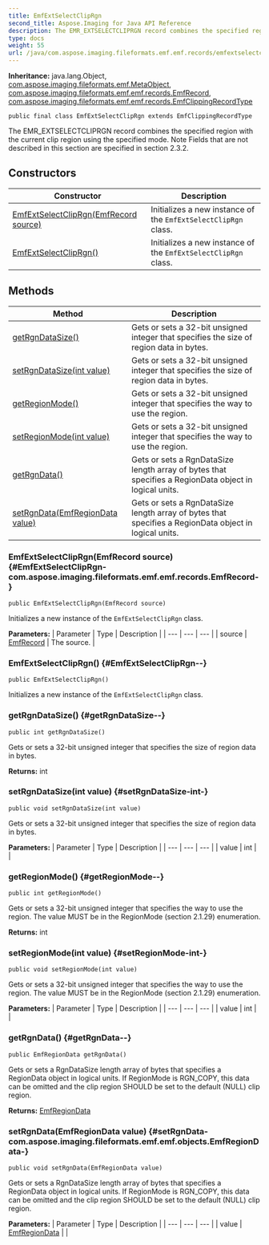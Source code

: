 ```yaml
---
title: EmfExtSelectClipRgn
second_title: Aspose.Imaging for Java API Reference
description: The EMR_EXTSELECTCLIPRGN record combines the specified region with the current clip region using the specified mode.
type: docs
weight: 55
url: /java/com.aspose.imaging.fileformats.emf.emf.records/emfextselectcliprgn/
---
```

**Inheritance:**
java.lang.Object, [com.aspose.imaging.fileformats.emf.MetaObject](../../com.aspose.imaging.fileformats.emf/metaobject), [com.aspose.imaging.fileformats.emf.emf.records.EmfRecord](../../com.aspose.imaging.fileformats.emf.emf.records/emfrecord), [com.aspose.imaging.fileformats.emf.emf.records.EmfClippingRecordType](../../com.aspose.imaging.fileformats.emf.emf.records/emfclippingrecordtype)
```
public final class EmfExtSelectClipRgn extends EmfClippingRecordType
```

The EMR\_EXTSELECTCLIPRGN record combines the specified region with the current clip region using the specified mode. Note Fields that are not described in this section are specified in section 2.3.2.
## Constructors

| Constructor | Description |
| --- | --- |
| [EmfExtSelectClipRgn(EmfRecord source)](#EmfExtSelectClipRgn-com.aspose.imaging.fileformats.emf.emf.records.EmfRecord-) | Initializes a new instance of the `EmfExtSelectClipRgn` class. |
| [EmfExtSelectClipRgn()](#EmfExtSelectClipRgn--) | Initializes a new instance of the `EmfExtSelectClipRgn` class. |
## Methods

| Method | Description |
| --- | --- |
| [getRgnDataSize()](#getRgnDataSize--) | Gets or sets a 32-bit unsigned integer that specifies the size of region data in bytes. |
| [setRgnDataSize(int value)](#setRgnDataSize-int-) | Gets or sets a 32-bit unsigned integer that specifies the size of region data in bytes. |
| [getRegionMode()](#getRegionMode--) | Gets or sets a 32-bit unsigned integer that specifies the way to use the region. |
| [setRegionMode(int value)](#setRegionMode-int-) | Gets or sets a 32-bit unsigned integer that specifies the way to use the region. |
| [getRgnData()](#getRgnData--) | Gets or sets a RgnDataSize length array of bytes that specifies a RegionData object in logical units. |
| [setRgnData(EmfRegionData value)](#setRgnData-com.aspose.imaging.fileformats.emf.emf.objects.EmfRegionData-) | Gets or sets a RgnDataSize length array of bytes that specifies a RegionData object in logical units. |
### EmfExtSelectClipRgn(EmfRecord source) {#EmfExtSelectClipRgn-com.aspose.imaging.fileformats.emf.emf.records.EmfRecord-}
```
public EmfExtSelectClipRgn(EmfRecord source)
```


Initializes a new instance of the `EmfExtSelectClipRgn` class.

**Parameters:**
| Parameter | Type | Description |
| --- | --- | --- |
| source | [EmfRecord](../../com.aspose.imaging.fileformats.emf.emf.records/emfrecord) | The source. |

### EmfExtSelectClipRgn() {#EmfExtSelectClipRgn--}
```
public EmfExtSelectClipRgn()
```


Initializes a new instance of the `EmfExtSelectClipRgn` class.

### getRgnDataSize() {#getRgnDataSize--}
```
public int getRgnDataSize()
```


Gets or sets a 32-bit unsigned integer that specifies the size of region data in bytes.

**Returns:**
int
### setRgnDataSize(int value) {#setRgnDataSize-int-}
```
public void setRgnDataSize(int value)
```


Gets or sets a 32-bit unsigned integer that specifies the size of region data in bytes.

**Parameters:**
| Parameter | Type | Description |
| --- | --- | --- |
| value | int |  |

### getRegionMode() {#getRegionMode--}
```
public int getRegionMode()
```


Gets or sets a 32-bit unsigned integer that specifies the way to use the region. The value MUST be in the RegionMode (section 2.1.29) enumeration.

**Returns:**
int
### setRegionMode(int value) {#setRegionMode-int-}
```
public void setRegionMode(int value)
```


Gets or sets a 32-bit unsigned integer that specifies the way to use the region. The value MUST be in the RegionMode (section 2.1.29) enumeration.

**Parameters:**
| Parameter | Type | Description |
| --- | --- | --- |
| value | int |  |

### getRgnData() {#getRgnData--}
```
public EmfRegionData getRgnData()
```


Gets or sets a RgnDataSize length array of bytes that specifies a RegionData object in logical units. If RegionMode is RGN\_COPY, this data can be omitted and the clip region SHOULD be set to the default (NULL) clip region.

**Returns:**
[EmfRegionData](../../com.aspose.imaging.fileformats.emf.emf.objects/emfregiondata)
### setRgnData(EmfRegionData value) {#setRgnData-com.aspose.imaging.fileformats.emf.emf.objects.EmfRegionData-}
```
public void setRgnData(EmfRegionData value)
```


Gets or sets a RgnDataSize length array of bytes that specifies a RegionData object in logical units. If RegionMode is RGN\_COPY, this data can be omitted and the clip region SHOULD be set to the default (NULL) clip region.

**Parameters:**
| Parameter | Type | Description |
| --- | --- | --- |
| value | [EmfRegionData](../../com.aspose.imaging.fileformats.emf.emf.objects/emfregiondata) |  |

